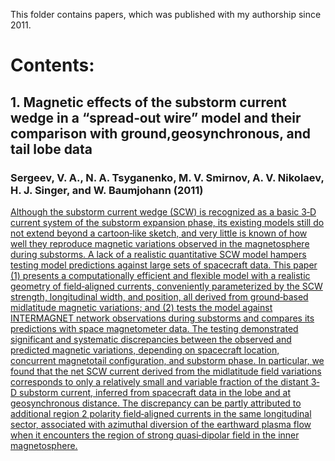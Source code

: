 This folder contains papers, which was published with my authorship since 2011.

# Contents:
## 1. Magnetic effects of the substorm current wedge in a “spread‐out wire” model and their comparison with ground,geosynchronous, and tail lobe data
### Sergeev, V. A., N. A. Tsyganenko, M. V. Smirnov, A. V. Nikolaev, H. J. Singer, and W. Baumjohann (2011)
[Although the substorm current wedge (SCW) is recognized as a basic 3‐D current
system of the substorm expansion phase, its existing models still do not extend beyond a
cartoon‐like sketch, and very little is known of how well they reproduce magnetic
variations observed in the magnetosphere during substorms. A lack of a realistic
quantitative SCW model hampers testing model predictions against large sets of spacecraft
data. This paper (1) presents a computationally efficient and flexible model with a realistic
geometry of field‐aligned currents, conveniently parameterized by the SCW strength,
longitudinal width, and position, all derived from ground‐based midlatitude magnetic
variations; and (2) tests the model against INTERMAGNET network observations during
substorms and compares its predictions with space magnetometer data. The testing
demonstrated significant and systematic discrepancies between the observed and predicted
magnetic variations, depending on spacecraft location, concurrent magnetotail
configuration, and substorm phase. In particular, we found that the net SCW current
derived from the midlatitude field variations corresponds to only a relatively small and
variable fraction of the distant 3‐D substorm current, inferred from spacecraft data in the
lobe and at geosynchronous distance. The discrepancy can be partly attributed to
additional region 2 polarity field‐aligned currents in the same longitudinal sector,
associated with azimuthal diversion of the earthward plasma flow when it encounters the
region of strong quasi‐dipolar field in the inner magnetosphere.](https://geo.phys.spbu.ru/~tsyganenko/temp2/Sergeev_et_al_JGRA_2011.pdf)


